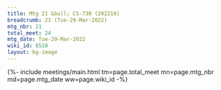 ```yaml
---
title: Mtg 21 &bull; CS-730 (202210)
breadcrumb: 21 (Tue-29-Mar-2022)
mtg_nbr: 21
total_meet: 24
mtg_date: Tue-29-Mar-2022
wiki_id: 8510
layout: bg-image
---
```


{%- include meetings/main.html
    tm=page.total_meet
    mn=page.mtg_nbr
    md=page.mtg_date
    ww=page.wiki_id
-%}
